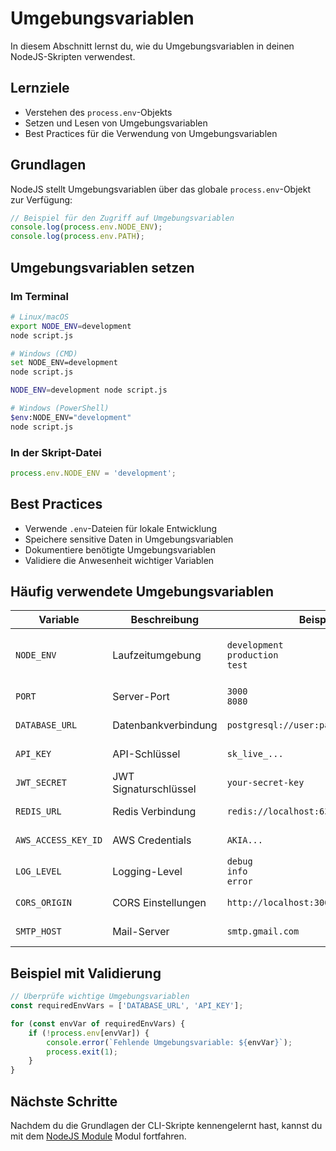 # Umgebungsvariablen

In diesem Abschnitt lernst du, wie du Umgebungsvariablen in deinen NodeJS-Skripten verwendest.

## Lernziele

- Verstehen des `process.env`-Objekts
- Setzen und Lesen von Umgebungsvariablen
- Best Practices für die Verwendung von Umgebungsvariablen

## Grundlagen

NodeJS stellt Umgebungsvariablen über das globale `process.env`-Objekt zur Verfügung:

```javascript
// Beispiel für den Zugriff auf Umgebungsvariablen
console.log(process.env.NODE_ENV);
console.log(process.env.PATH);
```

## Umgebungsvariablen setzen

### Im Terminal
```bash
# Linux/macOS
export NODE_ENV=development
node script.js

# Windows (CMD)
set NODE_ENV=development
node script.js

NODE_ENV=development node script.js

# Windows (PowerShell)
$env:NODE_ENV="development"
node script.js
```

### In der Skript-Datei
```javascript
process.env.NODE_ENV = 'development';
```

## Best Practices

- Verwende `.env`-Dateien für lokale Entwicklung
- Speichere sensitive Daten in Umgebungsvariablen
- Dokumentiere benötigte Umgebungsvariablen
- Validiere die Anwesenheit wichtiger Variablen

## Häufig verwendete Umgebungsvariablen

| Variable | Beschreibung | Beispielwert | Verwendung |
|----------|--------------|--------------|------------|
| `NODE_ENV` | Laufzeitumgebung | `development`<br>`production`<br>`test` | Unterscheidung zwischen Entwicklungs- und Produktionsumgebung |
| `PORT` | Server-Port | `3000`<br>`8080` | Port-Konfiguration für Web-Server |
| `DATABASE_URL` | Datenbankverbindung | `postgresql://user:pass@localhost:5432/db` | Verbindungsstring für Datenbanken |
| `API_KEY` | API-Schlüssel | `sk_live_...` | Authentifizierung bei externen APIs |
| `JWT_SECRET` | JWT Signaturschlüssel | `your-secret-key` | Token-Generierung und -Validierung |
| `REDIS_URL` | Redis Verbindung | `redis://localhost:6379` | Cache-Server Verbindung |
| `AWS_ACCESS_KEY_ID` | AWS Credentials | `AKIA...` | Cloud-Service Authentifizierung |
| `LOG_LEVEL` | Logging-Level | `debug`<br>`info`<br>`error` | Steuerung der Log-Ausgabe |
| `CORS_ORIGIN` | CORS Einstellungen | `http://localhost:3000` | Cross-Origin Resource Sharing |
| `SMTP_HOST` | Mail-Server | `smtp.gmail.com` | E-Mail-Versand Konfiguration |

## Beispiel mit Validierung

```javascript
// Überprüfe wichtige Umgebungsvariablen
const requiredEnvVars = ['DATABASE_URL', 'API_KEY'];

for (const envVar of requiredEnvVars) {
    if (!process.env[envVar]) {
        console.error(`Fehlende Umgebungsvariable: ${envVar}`);
        process.exit(1);
    }
}
```

## Nächste Schritte

Nachdem du die Grundlagen der CLI-Skripte kennengelernt hast, kannst du mit dem [NodeJS Module](../nodeModules/README.md) Modul fortfahren. 